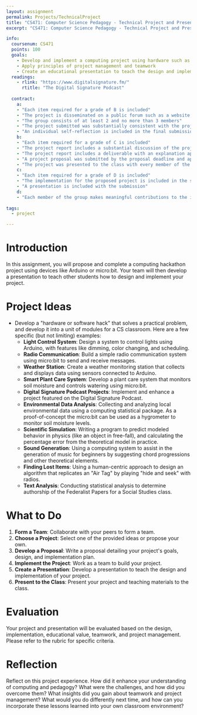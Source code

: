```yaml
---
layout: assignment
permalink: Projects/TechnicalProject
title: "CS471: Computer Science Pedagogy - Technical Project and Presentation"
excerpt: "CS471: Computer Science Pedagogy - Technical Project and Presentation"

info:
  coursenum: CS471
  points: 100
  goals:
    - Develop and implement a computing project using hardware such as Arduino or micro:bit
    - Apply principles of project management and teamwork
    - Create an educational presentation to teach the design and implementation of the project
  readings:
    - rlink: "https://www.digitalsignature.fm/"
      rtitle: "The Digital Signature Podcast"
      
  contract:
    a: 
    - "Each item required for a grade of B is included"
    - "The project is disseminated on a public forum such as a website, GitHub, article, paper submission, podcast, or other appropriate medium"
    - "The group consists of at least 2 and no more than 3 members"
    - "The project submitted was substantially consistent with the project proposed to and approved by the Professor"
    - "An individual self-reflection is included in the final submission that substantially documents the experience, your observations, and the feeback you received."
    b:
    - "Each item required for a grade of C is included"
    - "The project report includes a substantial discussion of the project goals, rationale, and development approach"
    - "The project report includes a deliverable with an explanation appropriate for use and extension by others"
    - "A project proposal was submitted by the proposal deadline and approved by the Professor"
    - "The project was presented to the class with every member of the group having a speaking role"
    c:
    - "Each item required for a grade of D is included"
    - "The implementation for the proposed project is included in the submission"
    - "A presentation is included with the submission"
    d:
    - "Each member of the group makes meaningful contributions to the implementation of the project"
      
tags:
  - project

---
```


# Introduction
In this assignment, you will propose and complete a computing hackathon project using devices like Arduino or micro:bit. Your team will then develop a presentation to teach other students how to design and implement your project.

# Project Ideas
* Develop a "hardware or software hack" that solves a practical problem, and develop it into a unit of modules for a CS classroom.  Here are a few specific (but not limiting) examples:
  - **Light Control System**: Design a system to control lights using Arduino, with features like dimming, color changing, and scheduling.
  - **Radio Communication**: Build a simple radio communication system using micro:bit to send and receive messages.
  - **Weather Station**: Create a weather monitoring station that collects and displays data using sensors connected to Arduino.
  - **Smart Plant Care System**: Develop a plant care system that monitors soil moisture and controls watering using micro:bit.
  - **Digital Signature Podcast Projects**: Implement and enhance a project featured on the Digital Signature Podcast.
  - **Environmental Data Analysis**: Collecting and analyzing local environmental data using a computing statistical package.  As a proof-of-concept the micro:bit can be used as a hygrometer to monitor soil moisture levels.
  - **Scientific Simulation**: Writing a program to predict modeled behavior in physics (like an object in free-fall), and calculating the percentage error from the theoretical model in practice.
  - **Sound Generation**: Using a computing system to assist in the generation of music for beginners by suggesting chord progressions and other theoretical elements.
  - **Finding Lost Items**: Using a human-centric approach to design an algorithm that replicates an "Air Tag" by playing "hide and seek" with radios.
  - **Text Analysis**: Conducting statistical analysis to determine authorship of the Federalist Papers for a Social Studies class.

# What to Do
1. **Form a Team**: Collaborate with your peers to form a team.
2. **Choose a Project**: Select one of the provided ideas or propose your own.
3. **Develop a Proposal**: Write a proposal detailing your project's goals, design, and implementation plan.
4. **Implement the Project**: Work as a team to build your project.
5. **Create a Presentation**: Develop a presentation to teach the design and implementation of your project.
6. **Present to the Class**: Present your project and teaching materials to the class.

# Evaluation
Your project and presentation will be evaluated based on the design, implementation, educational value, teamwork, and project management. Please refer to the rubric for specific criteria.

# Reflection
Reflect on this project experience. How did it enhance your understanding of computing and pedagogy? What were the challenges, and how did you overcome them? What insights did you gain about teamwork and project management?  What would you do differently next time, and how can you incorporate these lessons learned into your own classroom environment?
